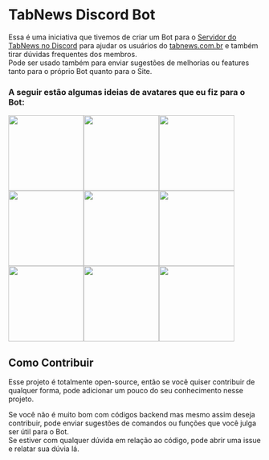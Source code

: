 # TabNews Discord Bot

Essa é uma iniciativa que tivemos de criar um Bot para o [Servidor do TabNews no Discord](https://discord.gg/Sj7kE4ZF) para ajudar os usuários do [tabnews.com.br](https://tabnews.com.br) e também tirar dúvidas frequentes dos membros.<br>
Pode ser usado também para enviar sugestões de melhorias ou features tanto para o próprio Bot quanto para o Site.

### A seguir estão algumas ideias de avatares que eu fiz para o Bot:

<img src="https://i.imgur.com/a0RyvAR.png" width="150"><img src="https://i.imgur.com/WiwUipE.png" width="150"><img src="https://i.imgur.com/g8VXTEr.png" width="150"><br>
<img src="https://i.imgur.com/3RdnBQX.png" width="150"><img src="https://i.imgur.com/0ju8gK3.png" width="150"><img src="https://i.imgur.com/U2RuCxH.png" width="150"><br>
<img src="https://i.imgur.com/OVxPRrx.png" width="150"><img src="https://i.imgur.com/AfDy31e.png" width="150"><img src="https://i.imgur.com/D0Yz3Bw.png" width="150">

## Como Contribuir

Esse projeto é totalmente open-source, então se você quiser contribuir de qualquer forma, pode adicionar um pouco do seu conhecimento nesse projeto.

Se você não é muito bom com códigos backend mas mesmo assim deseja contribuir, pode enviar sugestões de comandos ou funções que você julga ser útil para o Bot.<br>
Se estiver com qualquer dúvida em relação ao código, pode abrir uma issue e relatar sua dúvia lá.
